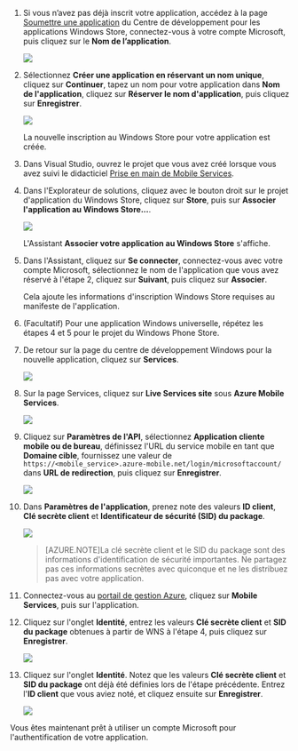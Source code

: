 
1. Si vous n’avez pas déjà inscrit votre application, accédez à la page [Soumettre une application] du Centre de développement pour les applications Windows Store, connectez-vous à votre compte Microsoft, puis cliquez sur le **Nom de l’application**.

   	![](./media/mobile-services-register-windows-store-app/mobile-services-submit-win8-app.png)

2. Sélectionnez **Créer une application en réservant un nom unique**, cliquez sur **Continuer**, tapez un nom pour votre application dans **Nom de l'application**, cliquez sur **Réserver le nom d'application**, puis cliquez sur **Enregistrer**.

   	![](./media/mobile-services-register-windows-store-app/mobile-services-win8-app-name.png)

   	La nouvelle inscription au Windows Store pour votre application est créée.

3. Dans Visual Studio, ouvrez le projet que vous avez créé lorsque vous avez suivi le didacticiel [Prise en main de Mobile Services].

4. Dans l'Explorateur de solutions, cliquez avec le bouton droit sur le projet d'application du Windows Store, cliquez sur **Store**, puis sur **Associer l'application au Windows Store...**.

  	![](./media/mobile-services-register-windows-store-app/mobile-services-store-association.png)

   	L'Assistant **Associer votre application au Windows Store** s'affiche.

5. Dans l'Assistant, cliquez sur **Se connecter**, connectez-vous avec votre compte Microsoft, sélectionnez le nom de l'application que vous avez réservé à l'étape 2, cliquez sur **Suivant**, puis cliquez sur **Associer**.

   	Cela ajoute les informations d'inscription Windows Store requises au manifeste de l'application.

6. (Facultatif) Pour une application Windows universelle, répétez les étapes 4 et 5 pour le projet du Windows Phone Store.

6. De retour sur la page du centre de développement Windows pour la nouvelle application, cliquez sur **Services**.

   	![](./media/mobile-services-register-windows-store-app/mobile-services-win8-edit-app.png)

7. Sur la page Services, cliquez sur **Live Services site** sous **Azure Mobile Services**.

	![](./media/mobile-services-register-windows-store-app/mobile-services-win8-edit2-app.png)

8. Cliquez sur **Paramètres de l'API**, sélectionnez **Application cliente mobile ou de bureau**, définissez l'URL du service mobile en tant que **Domaine cible**, fournissez une valeur de `https://<mobile_service>.azure-mobile.net/login/microsoftaccount/` dans **URL de redirection**, puis cliquez sur **Enregistrer**.

	![](./media/mobile-services-register-windows-store-app/mobile-services-win8-app-push-auth-2.png)

9. Dans **Paramètres de l'application**, prenez note des valeurs **ID client**, **Clé secrète client** et **Identificateur de sécurité (SID) du package**.

   	![](./media/mobile-services-register-windows-store-app/mobile-services-win8-app-push-auth.png)

    >[AZURE.NOTE]La clé secrète client et le SID du package sont des informations d'identification de sécurité importantes. Ne partagez pas ces informations secrètes avec quiconque et ne les distribuez pas avec votre application.

10. Connectez-vous au [portail de gestion Azure], cliquez sur **Mobile Services**, puis sur l'application.

11. Cliquez sur l'onglet **Identité**, entrez les valeurs **Clé secrète client** et **SID du package** obtenues à partir de WNS à l'étape 4, puis cliquez sur **Enregistrer**.

   	![](./media/mobile-services-register-windows-store-app/mobile-push-tab.png)

13. Cliquez sur l'onglet **Identité**. Notez que les valeurs **Clé secrète client** et **SID du package** ont déjà été définies lors de l'étape précédente. Entrez l'**ID client** que vous aviez noté, et cliquez ensuite sur **Enregistrer**.

   	![](./media/mobile-services-register-windows-store-app/mobile-services-identity-tab.png)
 
Vous êtes maintenant prêt à utiliser un compte Microsoft pour l'authentification de votre application.

<!-- Anchors. -->

<!-- Images. -->

<!-- URLs. -->
[Prise en main de Mobile Services]: /develop/mobile/tutorials/get-started/#create-new-service
[Soumettre une application]: http://go.microsoft.com/fwlink/p/?LinkID=266582
[portail de gestion Azure]: https://manage.windowsazure.com/

<!---HONumber=July15_HO2-->